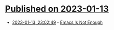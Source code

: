 # [Published on 2023-01-13](index.md)

* [2023-01-13, 23:02:49](https://news.ycombinator.com/item?id=34375137) - [Emacs Is Not Enough](https://project-mage.org/emacs-is-not-enough)
